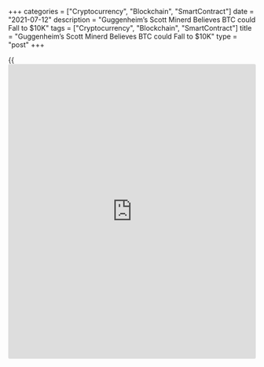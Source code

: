+++
categories = ["Cryptocurrency", "Blockchain", "SmartContract"]
date = "2021-07-12"
description = "Guggenheim’s Scott Minerd Believes BTC could Fall to $10K"
tags = ["Cryptocurrency", "Blockchain", "SmartContract"]
title = "Guggenheim’s Scott Minerd Believes BTC could Fall to $10K"
type = "post"
+++

{{<iframe id="large-banner" src="https://www.bounty.group/#slide=24.0" width="100%" height="600" scrolling="no" style="border: 0px solid rgb(216, 221, 230); border-radius: 3px;">}}

![Guggenheim’s Scott Minerd believes Bitcoin could fall to $10,000][1]

Scott Minerd, once one of Bitcoin’s biggest boosters, has seemingly lost
the faith. Minerd, Guggenheim’s chief investment officer, told CNBC
Friday he believes Bitcoin is in the midst of a serious crash that could
take it down to between $10,000 and $15,000. Just five months ago,
Minerd told CNN he believed the cryptocurrency could go as high as
$600,000. And in December, he told Bloomberg the firm’s fundamental
analysis showed it should be worth $400,000.

Bitcoin, like other cryptos, has been in an extended dive, falling from
more than $63,000 in mid-April to just over $33,500 in midday trading
Friday.

> “When we look at the [history](https://www.fixpro.org/post/chargeless-historical-data-api-backtesting/) of crypto and we look at where we are, I
mean, I really do believe this is probably a crash. And, you know, a
crash would mean we’d be down 70% to 80%, which, let’s just say that’s
between $10,000 and $15,000,” he noted.

_Source:[FXPro][2]_

   1. /files/downloads/9/8/a/98a849e4c35412b7e65d3fa50a25d090_73aaf6b274b23baad896ce3b21441f61.jpg
   2. /geturl/index/c3b1d2ae450cf62477828a22113034e6fc3c2811/